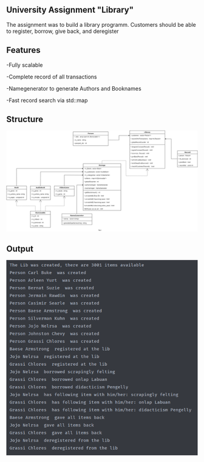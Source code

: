 
## University Assignment "Library"

The assignment was to build a library programm. Customers should be able to register, borrow,
give back, and deregister

## Features

-Fully scalable 

-Complete record of all transactions

-Namegenerator to generate Authors and Booknames

-Fast record search via std::map

## Structure

![OUTPUT](docs/Library.png)
 
## Output

![OUTPUT](docs/output.PNG)


